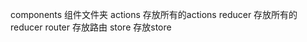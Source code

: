 components   组件文件夹
actions      存放所有的actions
reducer      存放所有的reducer
router       存放路由
store        存放store
